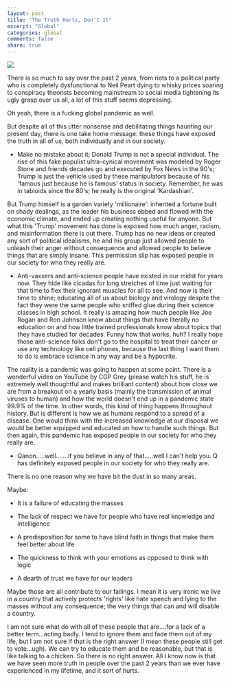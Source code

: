 ```yaml
---
layout: post
title: "The Truth Hurts, Don't It"
excerpt: "Global"
categories: global
comments: false
share: true
---
```




![](https://www.brainyquote.com/photos_tr/en/j/jamesagarfield/140609/jamesagarfield1-2x.jpg)



There is so much to say over the past 2 years, from riots to a political party who is completely dysfunctional to Neil Peart dying to whisky prices soaring to conspiracy theorists becoming mainstream to social media tightening its ugly grasp over us all, a lot of this stuff seems depressing.

Oh yeah, there is a fucking global pandemic as well.


But despite all of this utter nonsense and debilitating things haunting our present day, there is one take home message: these things have exposed the truth in all of us, both individually and in our society.


* Make no mistake about it; Donald Trump is not a special individual. The rise of this fake populist ultra-cynical movement was modeled by Roger Stone and friends decades go and executed by Fox News in the 90's; Trump is just the vehicle used by these manipulators because of his 'famous just because he is famous' status in society. Remember, he was in tabloids since the 80's; he really is the original 'Kardashian'. 

But Trump himself is a garden variety 'millionaire': inherited a fortune built on shady dealings, as the leader his business ebbed and flowed with the economic climate, and ended up creating nothing useful for anyone. But what this 'Trump' movement has done is exposed how much anger, racism, and misinformation there is out there. Trump has no new ideas or created any sort of political idealisms, he and his group just allowed people to unleash their anger without consequence and allowed people to believe things that are simply insane. This permission slip has exposed people in our society for who they really are. 




* Anti-vaxxers and anti-science people have existed in our midst for years now. They hide like cicadas for long stretches of time just waiting for that time to flex their ignorant muscles for all to see. And now is their time to shine; educating all of us about biology and virology despite the fact they were the same people who sniffed glue during their science classes in high school. It really is amazing how much people like Joe Rogan and Ron Johnson know about things that have literally no education on and how little trained professionals know about topics that they have studied for decades. Funny how that works, huh? I really hope those anti-science folks don't go to the hospital to treat their cancer or use any technology like cell phones, because the last thing I want them to do is embrace science in any way and be a hypocrite. 


The reality is a pandemic was going to happen at some point. There is a wonderful video on YouTube by CGP Grey (please watch his stuff, he is extremely well thoughtful and makes brilliant content) about how close we are from a breakout on a yearly basis (mainly the transmission of animal viruses to human) and how the world doesn't end up in a pandemic state 99.9% of the time. In other words, this kind of thing happens throughout history. But is different is how we as humans respond to a spread of a disease. One would think with the increased knowledge at our disposal we would be better equipped and educated on how to handle such things. But then again, this pandemic has exposed people in our society for who they really are. 


* Qanon.....well.......if you believe in any of that.....well I can't help you. Q has definitely exposed people in our society for who they really are. 



There is no one reason why we have bit the dust in so many areas. 

Maybe:

- It is a failure of educating the masses

- The lack of respect we have for people who have real knowledge and intelligence

- A predisposition for some to have blind faith in things that make them feel better about life

- The quickness to think with your emotions as opposed to think with logic
- A dearth of trust we have for our leaders

Maybe those are all contribute to our failings. I mean it is very ironic we live in a country that actively protects 'rights' like hate speech and lying to the masses without any consequence; the very things that can and will disable a country. 



I am not sure what do with all of these people that are....for a lack of a better term...acting badly. I tend to ignore them and fade them out of my life, but I am not sure if that is the right answer (I mean these people still get to vote...ugh). We can try to educate them and be reasonable, but that is like talking to a chicken. So there is no right answer. All I know now is that we have seen more truth in people over the past 2 years than we ever have experienced in my lifetime, and it sort of hurts.







